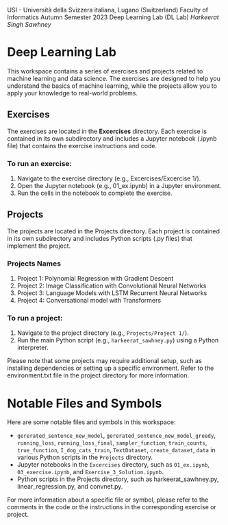 USI - Università della Svizzera italiana, Lugano (Switzerland)
Faculty of Informatics
Autumn Semester 2023
Deep Learning Lab (DL Lab)
_Harkeerat Singh Sawhney_

# Deep Learning Lab

This workspace contains a series of exercises and projects related to machine learning and data science. The exercises are designed to help you understand the basics of machine learning, while the projects allow you to apply your knowledge to real-world problems.

## Exercises

The exercises are located in the **Excercises** directory. Each exercise is contained in its own subdirectory and includes a Jupyter notebook (.ipynb file) that contains the exercise instructions and code.

### To run an exercise:

1. Navigate to the exercise directory (e.g., Excercises/Excercise 1/).
2. Open the Jupyter notebook (e.g., 01_ex.ipynb) in a Jupyter environment.
3. Run the cells in the notebook to complete the exercise.

## Projects

The projects are located in the Projects directory. Each project is contained in its own subdirectory and includes Python scripts (.py files) that implement the project.

### Projects Names

1. Project 1: Polynomial Regression with Gradient Descent
2. Project 2: Image Classification with Convolutional Neural Networks
3. Project 3: Language Models with LSTM Recurrent Neural Networks
4. Project 4: Conversational model with Transformers

### To run a project:

1. Navigate to the project directory (e.g., `Projects/Project 1/`).
2. Run the main Python script (e.g., `harkeerat_sawhney.py`) using a Python interpreter.

Please note that some projects may require additional setup, such as installing dependencies or setting up a specific environment. Refer to the environment.txt file in the project directory for more information.

# Notable Files and Symbols

Here are some notable files and symbols in this workspace:

- `gererated_sentence_new_model`, `gererated_sentence_new_model_greedy`, `running_loss`, `running_loss_final`, `sampler_function`, `train_counts`, `true_function`, `I_dog_cats_train`, `TextDataset`, `create_dataset`, `data` in various Python scripts in the `Projects` directory.
- Jupyter notebooks in the `Excercises` directory, such as `01_ex.ipynb`, `03_exercise.ipynb`, and `Exercise_3_Solution.ipynb`.
- Python scripts in the Projects directory, such as harkeerat_sawhney.py, linear_regression.py, and convnet.py.

For more information about a specific file or symbol, please refer to the comments in the code or the instructions in the corresponding exercise or project.
